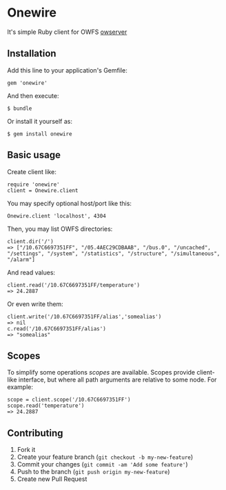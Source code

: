 # Onewire

It's simple Ruby client for OWFS [owserver](http://owfs.org/index.php?page=owserver_protocol)

## Installation

Add this line to your application's Gemfile:

    gem 'onewire'

And then execute:

    $ bundle

Or install it yourself as:

    $ gem install onewire

## Basic usage

Create client like:

    require 'onewire'
    client = Onewire.client

You may specify optional host/port like this:

    Onewire.client 'localhost', 4304

Then, you may list OWFS directories:

    client.dir('/')
    => ["/10.67C6697351FF", "/05.4AEC29CDBAAB", "/bus.0", "/uncached", "/settings", "/system", "/statistics", "/structure", "/simultaneous", "/alarm"]

And read values:

    client.read('/10.67C6697351FF/temperature')
    => 24.2887

Or even write them:

    client.write('/10.67C6697351FF/alias','somealias')
    => nil
    c.read('/10.67C6697351FF/alias')
    => "somealias"

## Scopes

To simplify some operations _scopes_ are available. Scopes provide client-like interface, but where all path arguments are relative to some node. For example:

    scope = client.scope('/10.67C6697351FF')
    scope.read('temperature')
    => 24.2887

## Contributing

1. Fork it
2. Create your feature branch (`git checkout -b my-new-feature`)
3. Commit your changes (`git commit -am 'Add some feature'`)
4. Push to the branch (`git push origin my-new-feature`)
5. Create new Pull Request
